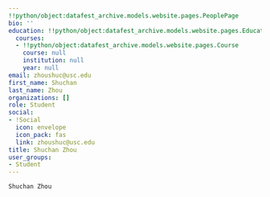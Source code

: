 ```yaml
---
!!python/object:datafest_archive.models.website.pages.PeoplePage
bio: ''
education: !!python/object:datafest_archive.models.website.pages.Education
  courses:
  - !!python/object:datafest_archive.models.website.pages.Course
    course: null
    institution: null
    year: null
email: zhoushuc@usc.edu
first_name: Shuchan
last_name: Zhou
organizations: []
role: Student
social:
- !Social
  icon: envelope
  icon_pack: fas
  link: zhoushuc@usc.edu
title: Shuchan Zhou
user_groups:
- Student
---
```


    Shuchan Zhou
    